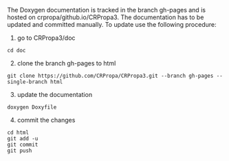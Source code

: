 The Doxygen documentation is tracked in the branch gh-pages and is hosted on crpropa/github.io/CRPropa3.
The documentation has to be updated and committed manually.
To update use the following procedure:

1) go to CRPropa3/doc
```
cd doc
```

2) clone the branch gh-pages to html
```
git clone https://github.com/CRPropa/CRPropa3.git --branch gh-pages --single-branch html
```

3) update the documentation
```
doxygen Doxyfile
```

4) commit the changes
```
cd html
git add -u
git commit
git push
```